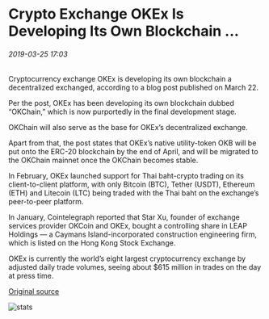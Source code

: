 # Crypto Exchange OKEx Is Developing Its Own Blockchain ...

###### 2019-03-25 17:03

Cryptocurrency exchange OKEx is developing its own blockchain a decentralized exchanged, according to a blog post published on March 22.

Per the post, OKEx has been developing its own blockchain dubbed “OKChain,” which is now purportedly in the final development stage.

OKChain will also serve as the base for OKEx’s decentralized exchange.

Apart from that, the post states that OKEx’s native utility-token OKB will be put onto the ERC-20 blockchain by the end of April, and will be migrated to the OKChain mainnet once the OKChain becomes stable.

In February, OKEx launched support for Thai baht-crypto trading on its client-to-client platform, with only Bitcoin (BTC), Tether (USDT), Ethereum (ETH) and Litecoin (LTC) being traded with the Thai baht on the exchange’s peer-to-peer platform.

In January, Cointelegraph reported that Star Xu, founder of exchange services provider OKCoin and OKEx, bought a controlling share in LEAP Holdings — a Caymans Island-incorporated construction engineering firm, which is listed on the Hong Kong Stock Exchange.

OKEx is currently the world’s eight largest cryptocurrency exchange by adjusted daily trade volumes, seeing about $615 million in trades on the day at press time.

[Original source](https://cointelegraph.com/news/crypto-exchange-okex-is-developing-its-own-blockchain-platform)

![stats](https://c.statcounter.com/11760860/0/a89fa40b/1/ "stats")